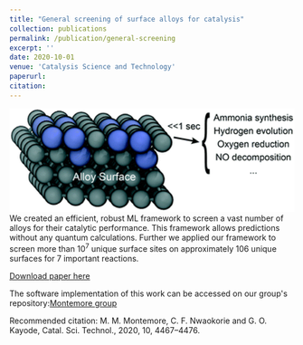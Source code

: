 ```yaml
---
title: "General screening of surface alloys for catalysis"
collection: publications
permalink: /publication/general-screening
excerpt: ''
date: 2020-10-01
venue: 'Catalysis Science and Technology'
paperurl:
citation:
---
```

![general screening](/images/gen_screen.png)
We created an efficient, robust ML framework to screen a vast number of alloys for their catalytic performance. This framework allows predictions without any quantum calculations. Further we applied our framework to screen more than 10<sup>7</sup> unique surface sites on approximately 106 unique surfaces for 7 important reactions.

[Download paper here](http://dx.doi.org/10.1039/D0CY00682C)

The software implementation of this work can be accessed on our group's repository:[Montemore group](https://bitbucket.org/mmmontemore/surfep/src/master/)

Recommended citation: M. M. Montemore, C. F. Nwaokorie and G. O. Kayode, Catal. Sci. Technol., 2020, 10, 4467–4476.
